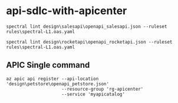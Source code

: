 # api-sdlc-with-apicenter

```
spectral lint design\salesapi\openapi_salesapi.json --ruleset rules\spectral-L1.oas.yaml

spectral lint design\rocketapi\openapi_rocketapi.json --ruleset rules\spectral-L1.oas.yaml

```


## APIC Single command 

```
az apic api register --api-location 'design\petstore\openapi_petstore.json'
                     --resource-group 'rg-apicenter'
                     --service 'myapicatalog'

```